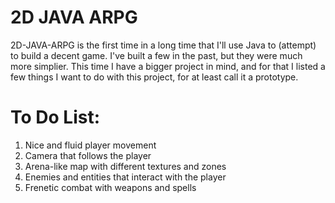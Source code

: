 # 2D JAVA ARPG

2D-JAVA-ARPG is the first time in a long time that I'll use Java to (attempt) to build a decent game.
I've built a few in the past, but they were much more simplier.
This time I have a bigger project in mind, and for that I listed a few things I want to do with this project, for at least call it a prototype.

# To Do List:

1. Nice and fluid player movement
2. Camera that follows the player
3. Arena-like map with different textures and zones
4. Enemies and entities that interact with the player
5. Frenetic combat with weapons and spells

